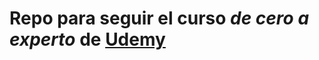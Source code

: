# Repo para seguir el curso ***de cero a experto*** de [Udemy](https://www.udemy.com/course/angular-2-fernando-herrera)
